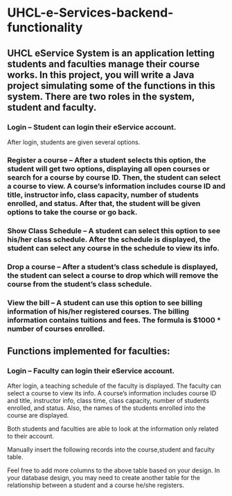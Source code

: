 # UHCL-e-Services-backend-functionality

## UHCL eService System is an application letting students and faculties manage their course works. In this project, you will write a Java project simulating some of the functions in this system. There are two roles in the system, student and faculty. 

### Login – Student can login their eService account. 
After login, students are given several options. 

### Register a course – After a student selects this option, the student will get two options, displaying all open courses or search for a course by course ID. Then, the student can select a course to view. A course’s information includes course ID and title, instructor info, class capacity, number of students enrolled, and status. After that, the student will be given options to take the course or go back. 

### Show Class Schedule – A student can select this option to see his/her class schedule. After the schedule is displayed, the student can select any course in the schedule to view its info. 

### Drop a course – After a student’s class schedule is displayed, the student can select a course to drop which will remove the course from the student’s class schedule. 

### View the bill – A student can use this option to see billing information of his/her registered courses. The billing information contains tuitions and fees. The formula is $1000 * number of courses enrolled. 

## Functions implemented for faculties: 

### Login – Faculty can login their eService account. 
After login, a teaching schedule of the faculty is displayed. The faculty can select a course to view its info. A course’s information includes course ID and title, instructor info, class time, class capacity, number of students enrolled, and status. Also, the names of the students enrolled into the course are displayed. 

Both students and faculties are able to look at the information only related to their account.

Manually insert the following records into the course,student and faculty table.

Feel free to add more columns to the above table based on your design. 
In your database design, you may need to create another table for the relationship between a student and a course he/she registers. 


